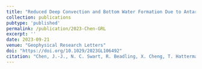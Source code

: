 ```yaml
---
title: "Reduced Deep Convection and Bottom Water Formation Due to Antarctic Meltwater in a Multi-Model Ensemble"
collection: publications
pubtype: 'published'
permalink: /publication/2023-Chen-GRL
excerpt: ''
date: 2023-09-21
venue: "Geophysical Research Letters"
doi: "https://doi.org/10.1029/2023GL106492"
citation: "Chen, J.-J., N. C. Swart, R. Beadling, X. Cheng, T. Hattermann, A. Jüling, Q. Li, J. Marshall, T. Martin, M. Muilwijk, A. G. Pauling, A. Purich, I. J. Smith and M. Thomas. &quot;Reduced Deep Convection and Bottom Water Formation Due to Antarctic Meltwater in a Multi-Model Ensemble&quot; <i>Geophysical Research Letters</i>. 50: e2023GL106492"
---
```

